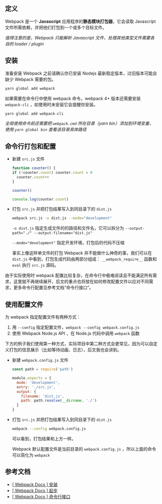 ## 定义
Webpack 是一个 **Javascript** 应用程序的**静态模块打包器**，它会读取 Javascript 文件所需依赖，并把他们打包到一个或多个目标文件。

*值得注意的是，Webpack 只能解析 Javascript 文件，处理其他类型文件需要各自的 loader / plugin*

## 安装
准备安装 Webpack 之前请确认你已安装 Nodejs 最新稳定版本，过旧版本可能会缺少 Webpack 需要的包。

```bash
yarn global add webpack
```

如果需要在命令行中使用 webpack 命令，webpack 4+ 版本还需要安装 `webpack-cli` ，如使用时未安装它会提醒你安装。

```bash
yarn global add webpack-cli
```

*全局使用命令前还需要把 `webpack.cmd` 所在目录（yarn bin）添加到环境变量，使用 `yarn global bin` 查看该目录具体路径*

## 命令行打包和配置
- 新建 `src.js` 文件
  ```javascript
  function counter() {
  if (!counter.count) counter.count = 0
    counter.count++
  }

  counter()

  console.log(counter.count)
  ```
- 打包 `src.js` 并把打包结果写入到同目录下的 `dist.js`
  ```bash
  webpack src.js -o dist.js --mode="development"
  ```
  `-o dist.js` 指定生成文件的的路径和文件名，它可以拆分为 `--output-path="./" --output-filename="dist.js"`

  `--mode="development"` 指定开发环境，打包后的代码不压缩

  事实上像这样单文件的打包 Webpack 并不能做什么神奇的事，我们可以在 `dist.js` 中看到，打包生成代码由两部分组成： `__webpack_require__` 函数和 `eval` 执行 `src.js` 源码。

由于实际使用时 webpack 配置比较复杂，在命令行中极难阅读且不能满足所有需求，这里就不再继续展开，后文的重点也将放在如何修改配置文件以应对不同需求，更多命令行配置见参考文档“命令行接口”。

## 使用配置文件

为 webpack 指定配置文件有两种方式：
1. 用 `--config` 指定配置文件，`webpack --config webpack.config.js`
2. 使用 Webpack Node.js API ，在 Node.js 代码中调用 `webpack` 函数

下方的例子我们使用第一种方式，实际项目中第二种方式会更常见，因为可以自定义打包的信息展示（比如等待动画、日志），后文我也会讲到。

- 新建 `webpack.config.js` 文件
  ```javascript
  const path = require('path')

  module.exports = {
    mode: 'development',
    entry: './src.js',
    output: {
      filename: 'dist.js',
      path: path.resolve(__dirname, './')
    }
  }
  ```
- 打包 `src.js` 并把打包结果写入到同目录下的 `dist.js`
  ```bash
  webpack --config webpack.config.js
  ```
  可以看到，打包结果和上方一样。

  Webpack 默认配置文件是当前目录的 `webpack.config.js` ，所以上面的命令可以简化为 `webpack`

## 参考文档
- [[ Webpack Docs ] 安装](https://www.webpackjs.com/guides/installation/)
- [[ Webpack Docs ] 起步](https://www.webpackjs.com/guides/getting-started/)
- [[ Webpack Docs ] 命令行接口](https://www.webpackjs.com/api/cli/)
